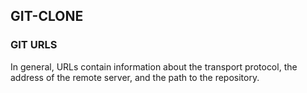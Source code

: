 ## GIT-CLONE
### GIT URLS
In general, URLs contain information about the transport protocol, the address of the remote server, and the path to the repository.
